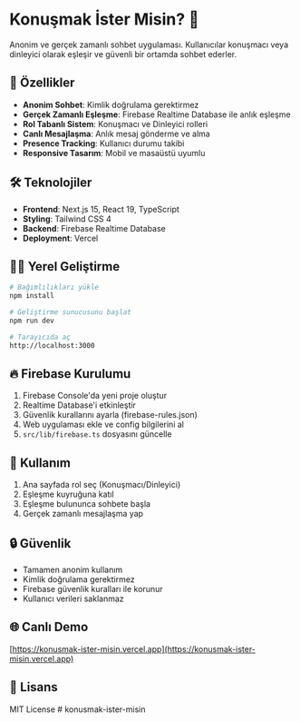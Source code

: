 # Konuşmak İster Misin? 💬

Anonim ve gerçek zamanlı sohbet uygulaması. Kullanıcılar konuşmacı veya dinleyici olarak eşleşir ve güvenli bir ortamda sohbet ederler.

## 🚀 Özellikler

- **Anonim Sohbet**: Kimlik doğrulama gerektirmez
- **Gerçek Zamanlı Eşleşme**: Firebase Realtime Database ile anlık eşleşme
- **Rol Tabanlı Sistem**: Konuşmacı ve Dinleyici rolleri
- **Canlı Mesajlaşma**: Anlık mesaj gönderme ve alma
- **Presence Tracking**: Kullanıcı durumu takibi
- **Responsive Tasarım**: Mobil ve masaüstü uyumlu

## 🛠️ Teknolojiler

- **Frontend**: Next.js 15, React 19, TypeScript
- **Styling**: Tailwind CSS 4
- **Backend**: Firebase Realtime Database
- **Deployment**: Vercel

## 🏃‍♂️ Yerel Geliştirme

```bash
# Bağımlılıkları yükle
npm install

# Geliştirme sunucusunu başlat
npm run dev

# Tarayıcıda aç
http://localhost:3000
```

## 🔥 Firebase Kurulumu

1. Firebase Console'da yeni proje oluştur
2. Realtime Database'i etkinleştir
3. Güvenlik kurallarını ayarla (firebase-rules.json)
4. Web uygulaması ekle ve config bilgilerini al
5. `src/lib/firebase.ts` dosyasını güncelle

## 📱 Kullanım

1. Ana sayfada rol seç (Konuşmacı/Dinleyici)
2. Eşleşme kuyruğuna katıl
3. Eşleşme bulununca sohbete başla
4. Gerçek zamanlı mesajlaşma yap

## 🔒 Güvenlik

- Tamamen anonim kullanım
- Kimlik doğrulama gerektirmez
- Firebase güvenlik kuralları ile korunur
- Kullanıcı verileri saklanmaz

## 🌐 Canlı Demo

[https://konusmak-ister-misin.vercel.app](https://konusmak-ister-misin.vercel.app)

## 📄 Lisans

MIT License
#   k o n u s m a k - i s t e r - m i s i n  
 